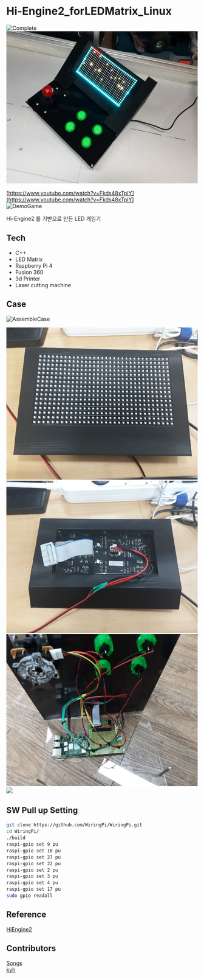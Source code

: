 # Hi-Engine2_forLEDMatrix_Linux

![Complete](imgs/Complete.gif)  
<img src="imgs/Complete.jpg" height="400">  

[https://www.youtube.com/watch?v=Fkds48xTplY](https://www.youtube.com/watch?v=Fkds48xTplY)  
![DemoGame](imgs/DemoGame.gif)  

Hi-Engine2 를 기반으로 만든 LED 게임기  


## Tech
- C++
- LED Matrix
- Raspberry Pi 4
- Fusion 360
- 3d Printer
- Laser cutting machine

## Case

![AssembleCase](imgs/AssembleCase.gif)  

<img src="imgs/MatrixCaseFront.jpg" height="400">  
<img src="imgs/MatrixCaseBack.jpg" height="400">  
<img src="imgs/01_Lower.jpg" height="400">  
<img src="imgs/02_02_Lower.jpg" height="400">  

## SW Pull up Setting
```sh
git clone https://github.com/WiringPi/WiringPi.git
cd WiringPi/
./build
raspi-gpio set 9 pu
raspi-gpio set 10 pu
raspi-gpio set 27 pu
raspi-gpio set 22 pu
raspi-gpio set 2 pu
raspi-gpio set 3 pu
raspi-gpio set 4 pu
raspi-gpio set 17 pu 
sudo gpio readall
```

## Reference
[HiEngine2](https://github.com/BudlePlay/Hi-Engine2)

## Contributors
[Songs](https://github.com/SHSongs)  
[kyh](https://github.com/1q2f3d)
